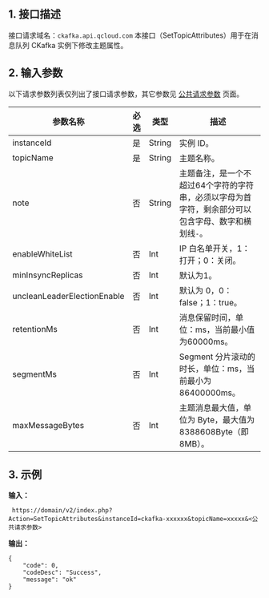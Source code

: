 ## 1. 接口描述
接口请求域名：`ckafka.api.qcloud.com`
本接口（SetTopicAttributes）用于在消息队列 CKafka 实例下修改主题属性。


## 2. 输入参数

以下请求参数列表仅列出了接口请求参数，其它参数见 [公共请求参数](https://intl.cloud.tencent.com/document/product/597/10084) 页面。

| 参数名称 | 必选 | 类型 | 描述 |
| --- | --- | --- | --- |
| instanceId | 是 | String | 实例 ID。 |
| topicName | 是 | String | 主题名称。 |
| note| 否 | String | 主题备注，是一个不超过64个字符的字符串，必须以字母为首字符，剩余部分可以包含字母、数字和横划线`-`。|
| enableWhiteList | 否 | Int | IP 白名单开关，1：打开；0：关闭。 |
|minInsyncReplicas|否| Int |默认为1。|
|uncleanLeaderElectionEnable| 否 | Int |默认为 0，0：false；1：true。|
|retentionMs|否|Int|消息保留时间，单位：ms，当前最小值为60000ms。|
|segmentMs |否|Int|Segment 分片滚动的时长，单位：ms，当前最小为86400000ms。|
|maxMessageBytes|否|Int|主题消息最大值，单位为 Byte，最大值为8388608Byte（即8MB）。|


## 3. 示例

**输入：**

```http
 https://domain/v2/index.php?Action=SetTopicAttributes&instanceId=ckafka-xxxxxx&topicName=xxxxx&<公共请求参数>
```

**输出：**

```
{
	"code": 0,
	"codeDesc": "Success",
	"message": "ok"
}
```
